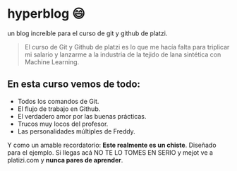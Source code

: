 # hyperblog 😄
un blog increíble para el curso de git y github de platzi.
>El curso de Git y Github de platzi es lo que me hacía falta para triplicar mi salario y lanzarme a la industria de la tejido de lana sintética con Machine Learning.

## En esta curso vemos de todo: 
- Todos los comandos de Git.
- El flujo de trabajo en Github.
- El verdadero amor por las buenas prácticas.
- Trucos muy locos del profesor.
- Las personalidades múltiples de Freddy.

Y como un amable recordatorio: **Este realmente es un chiste**. Diseñado para el ejemplo. Si llegas acá NO TE LO TOMES EN SERIO y mejot ve a platizi.com y **nunca pares de aprender**.
